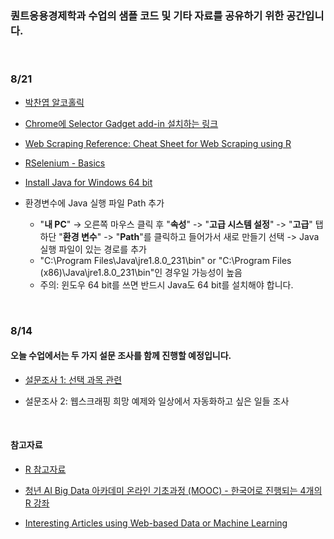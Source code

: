 ### 퀀트응용경제학과 수업의 샘플 코드 및 기타 자료를 공유하기 위한 공간입니다.

<br>

### 8/21

- [박찬엽 알코홀릭](https://www.youtube.com/c/Rcoholic/playlists)

- [Chrome에 Selector Gadget add-in 설치하는 링크](https://chrome.google.com/webstore/detail/selectorgadget/mhjhnkcfbdhnjickkkdbjoemdmbfginb?hl=en)

- [Web Scraping Reference: Cheat Sheet for Web Scraping using R](https://github.com/yusuzech/r-web-scraping-cheat-sheet)

- [RSelenium - Basics](https://docs.ropensci.org/RSelenium/articles/basics.html)

- [Install Java for Windows 64 bit](https://www.java.com/en/download/faq/java_win64bit.xml)

- 환경변수에 Java 실행 파일 Path 추가
  * "**내 PC**" -> 오른쪽 마우스 클릭 후 "**속성**" -> "**고급 시스템 설정**" -> "**고급**" 탭 하단 "**환경 변수**" -> "**Path**"를 클릭하고 들어가서 새로 만들기 선택 -> Java 실행 파일이 있는 경로를 추가 
  * "C:\Program Files\Java\jre1.8.0_231\bin" or "C:\Program Files (x86)\Java\jre1.8.0_231\bin"인 경우일 가능성이 높음
  * 주의: 윈도우 64 bit를 쓰면 반드시 Java도 64 bit를 설치해야 합니다.

<br>

### 8/14

#### 오늘 수업에서는 두 가지 설문 조사를 함께 진행할 예정입니다.

- [설문조사 1: 선택 과목 관련](https://forms.gle/Ft34ANQnMwUH12nJ8)

- 설문조사 2: 웹스크래핑 희망 예제와 일상에서 자동화하고 싶은 일들 조사

<br>

#### 참고자료

- [R 참고자료](https://sites.google.com/view/jaesung/r/references)

- [청년 AI Big Data 아카데미 온라인 기초과정 (MOOC) - 한국어로 진행되는 4개의 R 강좌](https://pabi.smartlearn.io/)

- [Interesting Articles using Web-based Data or Machine Learning](https://sites.google.com/view/jaesung/recommendation/interesting-articles)
